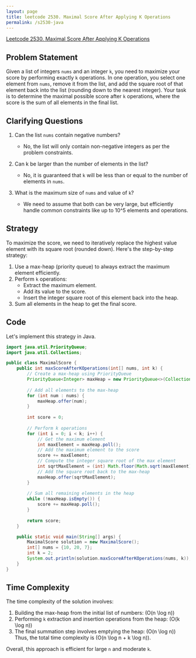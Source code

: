 ```yaml
---
layout: page
title: leetcode 2530. Maximal Score After Applying K Operations
permalink: /s2530-java
---
```

[Leetcode 2530. Maximal Score After Applying K Operations](https://algoadvance.github.io/algoadvance/l2530)
## Problem Statement

Given a list of integers `nums` and an integer `k`, you need to maximize your score by performing exactly `k` operations. In one operation, you select one element from `nums`, remove it from the list, and add the square root of that element back into the list (rounding down to the nearest integer). Your task is to determine the maximal possible score after `k` operations, where the score is the sum of all elements in the final list.

## Clarifying Questions
1. Can the list `nums` contain negative numbers?
   - No, the list will only contain non-negative integers as per the problem constraints.

2. Can k be larger than the number of elements in the list?
   - No, it is guaranteed that `k` will be less than or equal to the number of elements in `nums`.

3. What is the maximum size of `nums` and value of `k`?
   - We need to assume that both can be very large, but efficiently handle common constraints like up to 10^5 elements and operations.

## Strategy
To maximize the score, we need to iteratively replace the highest value element with its square root (rounded down). Here's the step-by-step strategy:

1. Use a max-heap (priority queue) to always extract the maximum element efficiently.
2. Perform `k` operations:
    - Extract the maximum element.
    - Add its value to the score.
    - Insert the integer square root of this element back into the heap.
3. Sum all elements in the heap to get the final score.

## Code
Let's implement this strategy in Java.

```java
import java.util.PriorityQueue;
import java.util.Collections;

public class MaximalScore {
    public int maxScoreAfterKOperations(int[] nums, int k) {
        // Create a max-heap using PriorityQueue
        PriorityQueue<Integer> maxHeap = new PriorityQueue<>(Collections.reverseOrder());
        
        // Add all elements to the max-heap
        for (int num : nums) {
            maxHeap.offer(num);
        }
        
        int score = 0;
        
        // Perform k operations
        for (int i = 0; i < k; i++) {
            // Get the maximum element
            int maxElement = maxHeap.poll();
            // Add the maximum element to the score
            score += maxElement;
            // Compute the integer square root of the max element
            int sqrtMaxElement = (int) Math.floor(Math.sqrt(maxElement));
            // Add the square root back to the max-heap
            maxHeap.offer(sqrtMaxElement);
        }
        
        // Sum all remaining elements in the heap
        while (!maxHeap.isEmpty()) {
            score += maxHeap.poll();
        }
        
        return score;
    }

    public static void main(String[] args) {
        MaximalScore solution = new MaximalScore();
        int[] nums = {10, 20, 7};
        int k = 2;
        System.out.println(solution.maxScoreAfterKOperations(nums, k));  // Output expected: 45
    }
}
```

## Time Complexity
The time complexity of the solution involves:
1. Building the max-heap from the initial list of numbers: \(O(n \log n)\)
2. Performing `k` extraction and insertion operations from the heap: \(O(k \log n)\)
3. The final summation step involves emptying the heap: \(O(n \log n)\)
Thus, the total time complexity is \(O(n \log n + k \log n)\).

Overall, this approach is efficient for large `n` and moderate `k`.